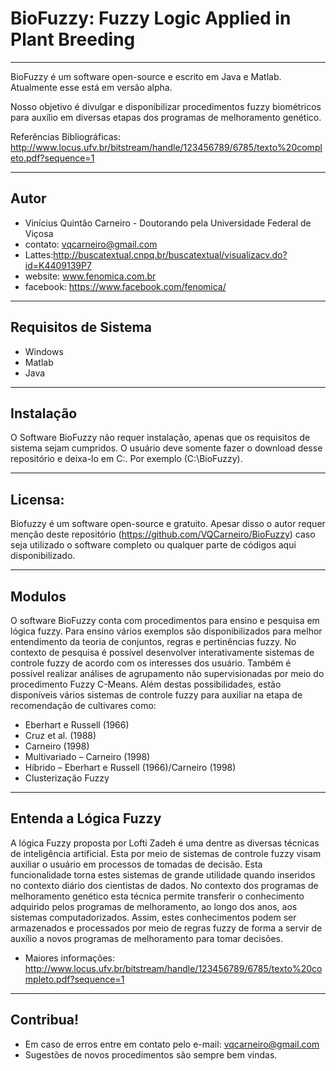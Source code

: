 ﻿# BioFuzzy: Fuzzy Logic Applied in Plant Breeding
---

BioFuzzy é um software open-source e escrito em Java e Matlab. Atualmente esse está em versão alpha.

Nosso objetivo é divulgar e disponibilizar procedimentos fuzzy biométricos para auxílio em diversas etapas dos programas de melhoramento genético. 

Referências Bibliográficas: http://www.locus.ufv.br/bitstream/handle/123456789/6785/texto%20completo.pdf?sequence=1

---
## Autor

- Vinícius Quintão Carneiro - Doutorando pela Universidade Federal de Viçosa 
- contato: vqcarneiro@gmail.com
- Lattes:http://buscatextual.cnpq.br/buscatextual/visualizacv.do?id=K4409139P7 
- website: www.fenomica.com.br
- facebook: https://www.facebook.com/fenomica/

---
## Requisitos de Sistema

- Windows
- Matlab
- Java

---
## Instalação

O Software BioFuzzy não requer instalação, apenas que os requisitos de sistema sejam cumpridos. O usuário deve somente fazer o download desse repositório e deixa-lo em C:. Por exemplo (C:\BioFuzzy).

---
## Licensa:

Biofuzzy é um software open-source e gratuito. Apesar disso o autor requer menção deste repositório (https://github.com/VQCarneiro/BioFuzzy) caso seja utilizado o software completo ou qualquer parte de códigos aqui disponibilizado.

---
## Modulos

O software BioFuzzy conta com procedimentos para ensino e pesquisa em lógica fuzzy. Para ensino vários exemplos são disponibilizados para melhor entendimento da teoria de conjuntos, regras e pertinências fuzzy. No contexto de pesquisa é possível desenvolver interativamente sistemas de controle fuzzy de acordo com os interesses dos usuário. Também é possível realizar análises de agrupamento não supervisionadas por meio do procedimento Fuzzy C-Means. Além destas possibilidades, estão disponíveis vários sistemas de controle fuzzy para auxiliar na etapa de recomendação de cultivares como:

- Eberhart e Russell (1966)
- Cruz et al. (1988)
- Carneiro (1998)	
- Multivariado – Carneiro (1998)
- Híbrido – Eberhart e Russell (1966)/Carneiro (1998)
- Clusterização Fuzzy

---

## Entenda a Lógica Fuzzy

A lógica Fuzzy proposta por Lofti Zadeh é uma dentre as diversas técnicas de inteligência artificial. Esta por meio de sistemas de controle fuzzy visam auxiliar o usuário em processos de tomadas de decisão. Esta funcionalidade torna estes sistemas de grande utilidade quando inseridos no contexto diário dos cientistas de dados. No contexto dos programas de melhoramento genético esta técnica permite transferir o conhecimento adquirido pelos programas de melhoramento, ao longo dos anos, aos sistemas computadorizados. Assim, estes conhecimentos podem ser armazenados e processados por meio de regras fuzzy de forma a servir de auxílio a novos programas de melhoramento para tomar decisões.

- Maiores informações: http://www.locus.ufv.br/bitstream/handle/123456789/6785/texto%20completo.pdf?sequence=1

---

## Contribua!

- Em caso de erros entre em contato pelo e-mail: vqcarneiro@gmail.com
- Sugestões de novos procedimentos são sempre bem vindas.
